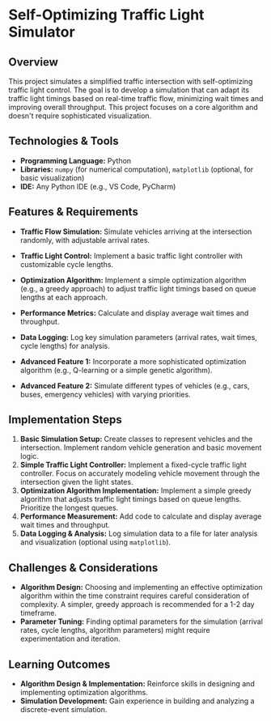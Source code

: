 # Self-Optimizing Traffic Light Simulator

## Overview

This project simulates a simplified traffic intersection with self-optimizing traffic light control. The goal is to develop a simulation that can adapt its traffic light timings based on real-time traffic flow, minimizing wait times and improving overall throughput. This project focuses on a core algorithm and doesn't require sophisticated visualization.

## Technologies & Tools

- **Programming Language:** Python
- **Libraries:** `numpy` (for numerical computation), `matplotlib` (optional, for basic visualization)
- **IDE:** Any Python IDE (e.g., VS Code, PyCharm)

## Features & Requirements

- **Traffic Flow Simulation:** Simulate vehicles arriving at the intersection randomly, with adjustable arrival rates.
- **Traffic Light Control:** Implement a basic traffic light controller with customizable cycle lengths.
- **Optimization Algorithm:**  Implement a simple optimization algorithm (e.g., a greedy approach) to adjust traffic light timings based on queue lengths at each approach.
- **Performance Metrics:**  Calculate and display average wait times and throughput.
- **Data Logging:** Log key simulation parameters (arrival rates, wait times, cycle lengths) for analysis.


- **Advanced Feature 1:**  Incorporate a more sophisticated optimization algorithm (e.g., Q-learning or a simple genetic algorithm).
- **Advanced Feature 2:** Simulate different types of vehicles (e.g., cars, buses, emergency vehicles) with varying priorities.

## Implementation Steps

1. **Basic Simulation Setup:** Create classes to represent vehicles and the intersection. Implement random vehicle generation and basic movement logic.
2. **Simple Traffic Light Controller:** Implement a fixed-cycle traffic light controller.  Focus on accurately modeling vehicle movement through the intersection given the light states.
3. **Optimization Algorithm Implementation:** Implement a simple greedy algorithm that adjusts traffic light timings based on queue lengths.  Prioritize the longest queues.
4. **Performance Measurement:**  Add code to calculate and display average wait times and throughput.
5. **Data Logging & Analysis:**  Log simulation data to a file for later analysis and visualization (optional using `matplotlib`).

## Challenges & Considerations

- **Algorithm Design:** Choosing and implementing an effective optimization algorithm within the time constraint requires careful consideration of complexity. A simpler, greedy approach is recommended for a 1-2 day timeframe.
- **Parameter Tuning:** Finding optimal parameters for the simulation (arrival rates, cycle lengths, algorithm parameters) might require experimentation and iteration.


## Learning Outcomes

- **Algorithm Design & Implementation:**  Reinforce skills in designing and implementing optimization algorithms.
- **Simulation Development:** Gain experience in building and analyzing a discrete-event simulation.

